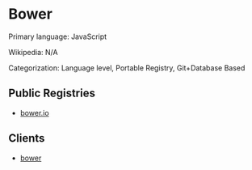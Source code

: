 # Bower

Primary language: JavaScript

Wikipedia: N/A

Categorization: Language level, Portable Registry, Git+Database Based

## Public Registries

- [bower.io](https://bower.io/)

## Clients

- [bower](https://github.com/bower/bower)
